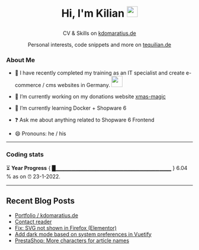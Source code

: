 # <p align="center"> Hi, I'm Kilian <img src="https://github.com/TheDudeThatCode/TheDudeThatCode/blob/master/Assets/wave.gif" width="29px"></p>
<p align="center">CV & Skills on <a href="https://kdomaratius.de">kdomaratius.de</a></p>
<p align="center">Personal interests, code snippets and more on <a href="https://tequilian.de">tequilian.de</a></p>

### About Me
- 🏦 I have recently completed my training as an IT specialist and create e-commerce / cms websites in Germany.
      <img src="https://media.giphy.com/media/WUlplcMpOCEmTGBtBW/giphy.gif" width="30">

- 🔭 I’m currently working on my donations website [xmas-magic](https://github.com/despokd/xmas-magic)  
- 🌱 I’m currently learning  Docker + Shopware 6
- ❓ Ask me about anything related to Shopware 6 Frontend
- 😄 Pronouns: he / his  

---

### Coding stats

<!--START_SECTION:waka-->

<!--END_SECTION:waka-->

⏳ **Year Progress** { █▁▁▁▁▁▁▁▁▁▁▁▁▁▁▁▁▁▁▁▁▁▁▁▁▁▁▁▁▁ } 6.04 % as on ⏰ 23-1-2022.

---

## Recent Blog Posts  
<!-- BLOG-POST-LIST:START -->
- [Portfolio / kdomaratius.de](https://tequilian.de/projekte/portfolio-kdomaratius-de/)
- [Contact reader](https://tequilian.de/projekte/web-contact-reader/)
- [Fix: SVG not shown in Firefox (Elementor)](https://tequilian.de/snippets/fix-svg-not-shown-in-firefox-elementor/)
- [Add dark mode based on system preferences in Vuetify](https://tequilian.de/snippets/add-dark-mode-based-on-system-preferences-in-vuetify/)
- [PrestaShop: More characters for article names](https://tequilian.de/snippets/prestashop-more-characters-for-article-name/)
<!-- BLOG-POST-LIST:END -->  


